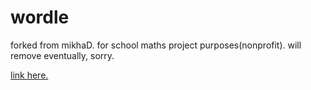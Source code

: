 # wordle
forked from mikhaD. for school maths project purposes(nonprofit). will remove eventually, sorry.

<a href="https://functionpdf.github.io/wordle/">link here.</a>
